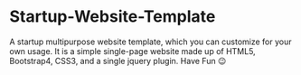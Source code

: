 # Startup-Website-Template
A startup multipurpose website template, which you can customize for your own usage. It is a simple single-page website made up of HTML5, Bootstrap4, CSS3, and a single jquery plugin. Have Fun :wink:
